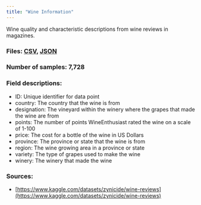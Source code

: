 ```yaml
---
title: "Wine Information"
---
```

Wine quality and characteristic descriptions from wine reviews in magazines.

### Files: [CSV](../../assets/datasets/Winemag/Winemag.csv), [JSON](../../assets/datasets/Winemag/Winemag.json)

### Number of samples: 7,728

### Field descriptions:

- ID: Unique identifier for data point
- country: The country that the wine is from
- designation: The vineyard within the winery where the grapes that made the wine are from
- points: The number of points WineEnthusiast rated the wine on a scale of 1-100
- price: The cost for a bottle of the wine in US Dollars
- province: The province or state that the wine is from
- region: The wine growing area in a province or state
- variety: The type of grapes used to make the wine
- winery: The winery that made the wine

### Sources:

- [https://www.kaggle.com/datasets/zynicide/wine-reviews](https://www.kaggle.com/datasets/zynicide/wine-reviews)

